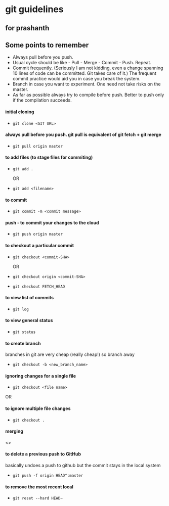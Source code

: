 # git guidelines

## for prashanth

## Some points to remember
+ Always pull before you push.
+ Usual cycle should be like - Pull - Merge - Commit - Push. Repeat.
+ Commit frequently. (Seriously I am not kidding, even a change spanning 10 lines of code can be committed. Git takes care of it.) The frequent commit practice would aid you in case you break the system.
+ Branch in case you want to experiment. One need not take risks on the master.
+ As far as possible always try to compile before push. Better to push only if the compilation succeeds.


#### initial cloning
* `git clone <GIT URL>`

#### always pull before you push. git pull is equivalent of git fetch + git merge

* `git pull origin master`

#### to add files (to stage files for commiting)
* `git add .`

	OR

* `git add <filename>`

#### to commit
* `git commit -m <commit message>`

#### push - to commit your changes to the cloud
* `git push origin master`

#### to checkout a particular commit
* `git checkout <commit-SHA>`

	OR

*	`git checkout origin <commit-SHA>`
*	`git checkout FETCH_HEAD`

#### to view list of commits
* `git log`

#### to view general status
* `git status`

#### to create branch
branches in git are very cheap (really cheap!) so branch away
* `git checkout -b <new_branch_name>`

#### ignoring changes for a single file
*	`git checkout <file name>`

OR

#### to ignore multiple file changes
*	`git checkout .`


#### merging
<>

#### to delete a previous push to GitHub
basically undoes a push to github
but the commit stays in the local system
* `git push -f origin HEAD^:master`


#### to remove the most recent local
* `git reset --hard HEAD~`

<script src="https://gist.github.com/<gist_id>.js"> </script>
